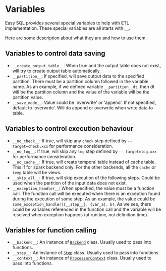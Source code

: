 # Variables

Easy SQL provides several special variables to help with ETL implementation.
These special variables are all starts with `__`.

Here are some description about what they are and how to use them.

## Variables to control data saving

- `__create_output_table__`: When true and the output table does not exist, will try to create output table automatically.
- `__partition__`: If specified, will save output data to the specified partition. There must be a partition column followed in the variable name.
As an example, if we defined variable `__partition__dt`, then dt will be the partition column and the value of the variable will be the partition value.
- `__save_mode__`: Value could be 'overwrite' or 'append'. If not specified, default to 'overwrite'. Will do append or overwrite when write data to table.

## Variables to control execution behaviour

- `__no_check__`: If true, will skip any `check` step defined by `-- target=check.xxx` for performance consideration.
- `__no_log__`: If true, will skip any `log` step defined by `-- target=log.xxx` for performance consideration.
- `__no_cache__`: If true, will create temporal table instead of cache table. This if for spark backend only. For the other backends, all the `cache` or `temp` table will be views.
- `__skip_all__`: If true, will skip execution of the following steps. Could be used when the partition of the input data does not exist.
- `__exception_handler__`: When specified, the value must be a function call.
The function call will be executed when there is an exception found during the execution of some step.
As an example, the value could be `some_exception_handler({__step__}, {var_a}, b)`. As we see, there could be variables referenced in the function call and the variable will be resolved when exception happens (at runtime, not definition time).

## Variables for function calling

- `__backend__`: An instance of [`Backend`]() class. Usually used to pass into functions.
- `__step__`: An instance of [`Step`](https://easy-sql.readthedocs.io/en/latest/autoapi/easy_sql/sql_processor/step/index.html#easy_sql.sql_processor.step.Step) class. Usually used to pass into functions.
- `__context__`: An instance of [`ProcessorContext`](https://easy-sql.readthedocs.io/en/latest/autoapi/easy_sql/sql_processor/context/index.html#easy_sql.sql_processor.context.ProcessorContext) class. Usually used to pass into functions.
